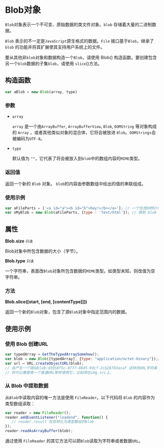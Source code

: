 # Blob对象

`Blob`对象表示一个不可变、原始数据的类文件对象。`blob` 存储着大量的二进制数据。

`Blob` 表示的不一定是`JavaScript`原生格式的数据。`File` 接口基于`Blob`，继承了 `blob` 的功能并将其扩展使其支持用户系统上的文件。

要从其他非`blob`对象和数据构造一个`Blob`，请使用 Blob() 构造函数。要创建包含另一个`blob`数据的子集`blob`，请使用 `slice`()方法。

## 构造函数

```js
var aBlob = new Blob(array, type)
```

### 参数

- `array`

  `array` 是一个由`ArrayBuffer`, `ArrayBufferView`, `Blob`, `DOMString` 等对象构成的 `Array` ，或者其他类似对象的混合体，它将会被放进 `Blob`。`DOMStrings`会被编码为`UTF-8`。

- `type`

  默认值为 `""`，它代表了将会被放入到`blob`中的数组内容的`MIME`类型。

### 返回值

返回一个新的 `Blob` 对象。 `blob`的内容由参数数组中给出的值的串联组成。

### 使用示例

```js
var aFileParts = ['<a id="a"><b id="b">hey!</b></a>']; // 一个包含DOMString的数组
var oMyBlob = new Blob(aFileParts, {type : 'text/html'}); // 得到 blob
```

## 属性

**Blob.size**  `只读`

Blob对象中所包含数据的大小（字节）。

**Blob.type** `只读`

一个字符串，表面改`Blob`对象所包含数据的`MIME`类型。如类型未知，则改值为空字符串。

### 方法

**Blob.slice([start, [end, [contentType]]])**

返回一个新的`Blob`对象，包含了源`Blob`对象中指定范围内的数据。

## 使用示例

### 使用 Blob 创建URL

```js
var typedArray = GetTheTypedArraySomehow();
var blob = new Blob([typedArray], {type: "application/octet-binary"});// 传入一个合适的MIME类型
var url = URL.createObjectURL(blob);
// 会产生一个类似blob:d3958f5c-0777-0845-9dcf-2cb28783acaf 这样的URL字符串
// 你可以像使用一个普通URL那样使用它，比如用在img.src上。
```

### 从 Blob 中提取数据

从`Blob`中读取内容的唯一方法是使用 `FileReader`。以下代码将 `Blob` 的内容作为类型数组读取：

```js
var reader = new FileReader();
reader.addEventListener("loadend", function() {
   // reader.result 包含转化为类型数组的blob
});
reader.readAsArrayBuffer(blob);
```

通过使用 `FileReader` 的其它方法可以把`Blob`读取为字符串或者数据`URL`。